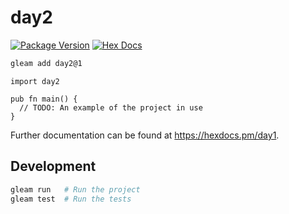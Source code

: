 # day2

[![Package Version](https://img.shields.io/hexpm/v/day1)](https://hex.pm/packages/day1)
[![Hex Docs](https://img.shields.io/badge/hex-docs-ffaff3)](https://hexdocs.pm/day1/)

```sh
gleam add day2@1
```
```gleam
import day2

pub fn main() {
  // TODO: An example of the project in use
}
```

Further documentation can be found at <https://hexdocs.pm/day1>.

## Development

```sh
gleam run   # Run the project
gleam test  # Run the tests
```
